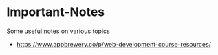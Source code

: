 # Important-Notes
Some useful notes on various topics

* https://www.appbrewery.co/p/web-development-course-resources/
